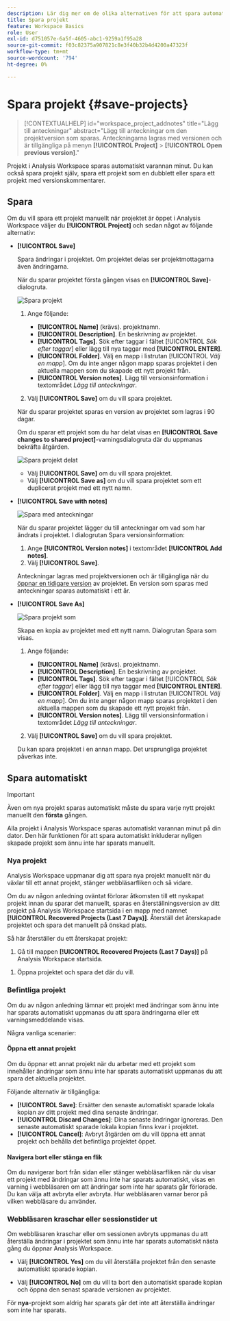 ```yaml
---
description: Lär dig mer om de olika alternativen för att spara automatiskt, spara som, spara som mall och öppna tidigare versioner.
title: Spara projekt
feature: Workspace Basics
role: User
exl-id: d751057e-6a5f-4605-abc1-9259a1f95a28
source-git-commit: f03c82375a907821c8e3f40b32b4d4200a47323f
workflow-type: tm+mt
source-wordcount: '794'
ht-degree: 0%

---
```


# Spara projekt {#save-projects}

<!-- markdownlint-disable MD034 -->

>[!CONTEXTUALHELP]
>id="workspace_project_addnotes"
>title="Lägg till anteckningar"
>abstract="Lägg till anteckningar om den projektversion som sparas. Anteckningarna lagras med versionen och är tillgängliga på menyn **[!UICONTROL Project]** > **[!UICONTROL Open previous version]**."

<!-- markdownlint-enable MD034 -->


Projekt i Analysis Workspace sparas automatiskt varannan minut. Du kan också spara projekt själv, spara ett projekt som en dubblett eller spara ett projekt med versionskommentarer.

## Spara

Om du vill spara ett projekt manuellt när projektet är öppet i Analysis Workspace väljer du **[!UICONTROL Project]** och sedan något av följande alternativ:

* **[!UICONTROL Save]**

  Spara ändringar i projektet. Om projektet delas ser projektmottagarna även ändringarna.

  När du sparar projektet första gången visas en **[!UICONTROL Save]**-dialogruta.

  ![Spara projekt](assets/save-project.png)

   1. Ange följande:

      * **[!UICONTROL Name]** (krävs). projektnamn.
      * **[!UICONTROL Description]**. En beskrivning av projektet.
      * **[!UICONTROL Tags]**. Sök efter taggar i fältet [!UICONTROL *Sök efter taggar*] eller lägg till nya taggar med **[!UICONTROL ENTER]**.
      * **[!UICONTROL Folder]**. Välj en mapp i listrutan [!UICONTROL *Välj en mapp*]. Om du inte anger någon mapp sparas projektet i den aktuella mappen som du skapade ett nytt projekt från.
      * **[!UICONTROL Version notes]**. Lägg till versionsinformation i textområdet *Lägg till anteckningar*.

   1. Välj **[!UICONTROL Save]** om du vill spara projektet.

  När du sparar projektet sparas en version av projektet som lagras i 90 dagar.

  Om du sparar ett projekt som du har delat visas en **[!UICONTROL Save changes to shared project]**-varningsdialogruta där du uppmanas bekräfta åtgärden.

  ![Spara projekt delat](assets/save-project-shared.png)

   * Välj **[!UICONTROL Save]** om du vill spara projektet.
   * Välj **[!UICONTROL Save as]** om du vill spara projektet som ett duplicerat projekt med ett nytt namn.


* **[!UICONTROL Save with notes]**

  ![Spara med anteckningar](assets/save-version-notes.png)

  När du sparar projektet lägger du till anteckningar om vad som har ändrats i projektet. I dialogrutan Spara versionsinformation:

   1. Ange **[!UICONTROL Version notes]** i textområdet **[!UICONTROL Add notes]**.
   1. Välj **[!UICONTROL Save]**.

  Anteckningar lagras med projektversionen och är tillgängliga när du [öppnar en tidigare version](open-projects.md#open-previous-version) av projektet. En version som sparas med anteckningar sparas automatiskt i ett år.

* **[!UICONTROL Save As]**

  ![Spara projekt som](assets/save-project-as.png)

  Skapa en kopia av projektet med ett nytt namn. Dialogrutan Spara som visas.

   1. Ange följande:

      * **[!UICONTROL Name]** (krävs). projektnamn.
      * **[!UICONTROL Description]**. En beskrivning av projektet.
      * **[!UICONTROL Tags]**. Sök efter taggar i fältet [!UICONTROL *Sök efter taggar*] eller lägg till nya taggar med **[!UICONTROL ENTER]**.
      * **[!UICONTROL Folder]**. Välj en mapp i listrutan [!UICONTROL *Välj en mapp*]. Om du inte anger någon mapp sparas projektet i den aktuella mappen som du skapade ett nytt projekt från.
      * **[!UICONTROL Version notes]**. Lägg till versionsinformation i textområdet *Lägg till anteckningar*.

   1. Välj **[!UICONTROL Save]** om du vill spara projektet.

  Du kan spara projektet i en annan mapp. Det ursprungliga projektet påverkas inte.


<!-- Cannot find this option in CJA 
| **[!UICONTROL Save as template]** | Save your project as a [custom template](https://experienceleague.adobe.com/docs/analytics/analyze/analysis-workspace/build-workspace-project/starter-projects.html) that becomes available to your organization under **[!UICONTROL Project > New]** | 
-->

## Spara automatiskt


>[!IMPORTANT]
>
>Även om nya projekt sparas automatiskt måste du spara varje nytt projekt manuellt den **första** gången.
>

Alla projekt i Analysis Workspace sparas automatiskt varannan minut på din dator. Den här funktionen för att spara automatiskt inkluderar nyligen skapade projekt som ännu inte har sparats manuellt.

### Nya projekt

Analysis Workspace uppmanar dig att spara nya projekt manuellt när du växlar till ett annat projekt, stänger webbläsarfliken och så vidare.

Om du av någon anledning oväntat förlorar åtkomsten till ett nyskapat projekt innan du sparar det manuellt, sparas en återställningsversion av ditt projekt på Analysis Workspace startsida i en mapp med namnet **[!UICONTROL Recovered Projects (Last 7 Days)]**. Återställ det återskapade projektet och spara det manuellt på önskad plats.

Så här återställer du ett återskapat projekt:

1. Gå till mappen **[!UICONTROL Recovered Projects (Last 7 Days)]** på Analysis Workspace startsida.

<!-- 
     ![The list of folders highlighting the Recovered Project folder.](assets/recovered-folder.png)
  -->

1. Öppna projektet och spara det där du vill.


### Befintliga projekt

Om du av någon anledning lämnar ett projekt med ändringar som ännu inte har sparats automatiskt uppmanas du att spara ändringarna eller ett varningsmeddelande visas.


Några vanliga scenarier:

#### Öppna ett annat projekt

Om du öppnar ett annat projekt när du arbetar med ett projekt som innehåller ändringar som ännu inte har sparats automatiskt uppmanas du att spara det aktuella projektet.

Följande alternativ är tillgängliga:

* **[!UICONTROL Save]**: Ersätter den senaste automatiskt sparade lokala kopian av ditt projekt med dina senaste ändringar.
* **[!UICONTROL Discard Changes]**: Dina senaste ändringar ignoreras. Den senaste automatiskt sparade lokala kopian finns kvar i projektet.
* **[!UICONTROL Cancel]**: Avbryt åtgärden om du vill öppna ett annat projekt och behålla det befintliga projektet öppet.

<!-- ![Click Save to save changes to a project.](assets/existing-save.png) -->

#### Navigera bort eller stänga en flik

Om du navigerar bort från sidan eller stänger webbläsarfliken när du visar ett projekt med ändringar som ännu inte har sparats automatiskt, visas en varning i webbläsaren om att ändringar som inte har sparats går förlorade. Du kan välja att avbryta eller avbryta. Hur webbläsaren varnar beror på vilken webbläsare du använder.


### Webbläsaren kraschar eller sessionstider ut

Om webbläsaren kraschar eller om sessionen avbryts uppmanas du att återställa ändringar i projektet som ännu inte har sparats automatiskt nästa gång du öppnar Analysis Workspace.

* Välj **[!UICONTROL Yes]** om du vill återställa projektet från den senaste automatiskt sparade kopian.

* Välj **[!UICONTROL No]** om du vill ta bort den automatiskt sparade kopian och öppna den senast sparade versionen av projektet.

<!--![The Project Recovery dialog box.](assets/project-recovery.png)-->



För **nya**-projekt som aldrig har sparats går det inte att återställa ändringar som inte har sparats.


<!-- Shouldn't this belong to another page?  Moved it to a new open projects page


## Open previously saved version

To open a previously saved version of a project:

1. Select **[!UICONTROL Open previous version]** from the **[!UICONTROL Project]** menu.

   ![The Previously saved project versions list and options to show All versions or Only versions with notes.](assets/open-previously-saved.png)

1. Review the list of previous versions available. You can switch between **[!UICONTROL All versions]** and **[!UICONTROL Only versions with notes]**.

   For each version, the list shows a timestamp
   [!UICONTROL Timestamp] and [!UICONTROL Editor] are shown, in addition to [!UICONTROL Notes] if they were added when the [!UICONTROL Editor] saved. Versions without notes are stored for 90 days; versions with notes are stored for 1 year.
1. Select a previous version and click **[!UICONTROL Load]**.
   The previous version then loads with a notification. The previous version does not become the current saved version of your project until you click **[!UICONTROL Save]**. If you navigate away from the loaded version, when you return, you will see the last saved version of the project.

-->

